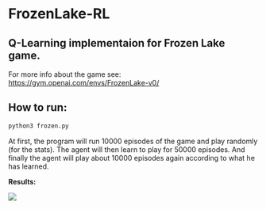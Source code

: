 # FrozenLake-RL

## Q-Learning implementaion for Frozen Lake game.

For more info about the game see: https://gym.openai.com/envs/FrozenLake-v0/


## How to run:
```bash
python3 frozen.py
```

At first, the program will run 10000 episodes of the game and play randomly (for the stats). The agent will then learn to play for 50000 episodes. And finally the agent will play about 10000 episodes again according to what he has learned.

**Results:**

![](https://i.ibb.co/nr9cNYS/2.png)
